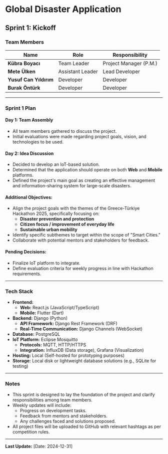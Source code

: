# Global Disaster Application

## Sprint 1: Kickoff

### Team Members
| Name                  | Role                  | Responsibility     |
|-----------------------|----------------------|--------------------|
| **Kübra Boyacı**      | Team Leader          | Project Manager (P.M.) |
| **Mete Ülken**        | Assistant Leader     | Lead Developer     |
| **Yusuf Can Yıldırım**| Developer            | Developer          |
| **Burak Öntürk**      | Developer            | Developer          |

---

### Sprint 1 Plan

#### **Day 1: Team Assembly**
- All team members gathered to discuss the project.
- Initial evaluations were made regarding project goals, vision, and technologies to be used.

#### **Day 2: Idea Discussion**
- Decided to develop an IoT-based solution.
- Determined that the application should operate on both **Web** and **Mobile** platforms.
- Defined the project's main goal as creating an effective management and information-sharing system for large-scale disasters.

#### **Additional Objectives:**
- Align the project goals with the themes of the Greece-Türkiye Hackathon 2025, specifically focusing on:
  - **Disaster prevention and protection**
  - **Citizen focus / improvement of everyday life**
  - **Sustainable urban mobility**
- Identify specific subthemes to target within the scope of "Smart Cities."
- Collaborate with potential mentors and stakeholders for feedback.

#### **Pending Decisions:**
- Finalize IoT platform to integrate.
- Define evaluation criteria for weekly progress in line with Hackathon requirements.

---

### Tech Stack
- **Frontend:** 
  - **Web:** React.js (JavaScript/TypeScript)
  - **Mobile:** Flutter (Dart)
- **Backend:** Django (Python)
  - **API Framework:** Django Rest Framework (DRF)
  - **Real-Time Communication:** Django Channels (WebSocket)
- **Database:** PostgreSQL
- **IoT Platform:** Eclipse Mosquitto
  - **Protocols:** MQTT, HTTP/HTTPS
  - **Integration:** InfluxDB (Data storage), Grafana (Visualization)
- **Hosting:** Local (Self-hosted for prototyping purposes)
- **Storage:** Local disk or lightweight database solutions (e.g., SQLite for testing)

---

### Notes
- This sprint is designed to lay the foundation of the project and clarify responsibilities among team members.
- Weekly updates will include:
  - Progress on development tasks.
  - Feedback from mentors and stakeholders.
  - Any challenges faced and solutions proposed.
- All project files will be uploaded to GitHub with relevant hashtags as per competition rules.

---

**Last Update:** [Date: 2024-12-31]
